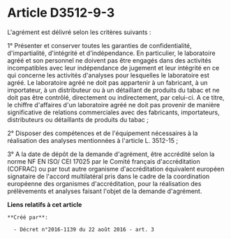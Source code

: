 # Article D3512-9-3

L'agrément est délivré selon les critères suivants : 

1° Présenter et conserver toutes les garanties de confidentialité, d'impartialité, d'intégrité et d'indépendance. En
particulier, le laboratoire agréé et son personnel ne doivent pas être engagés dans des activités incompatibles avec leur
indépendance de jugement et leur intégrité en ce qui concerne les activités d'analyses pour lesquelles le laboratoire est
agréé. Le laboratoire agréé ne doit pas appartenir à un fabricant, à un importateur, à un distributeur ou à un détaillant de
produits du tabac et ne doit pas être contrôlé, directement ou indirectement, par celui-ci. A ce titre, le chiffre d'affaires
d'un laboratoire agréé ne doit pas provenir de manière significative de relations commerciales avec des fabricants,
importateurs, distributeurs ou détaillants de produits du tabac ; 

2° Disposer des compétences et de l'équipement nécessaires à la réalisation des analyses mentionnées à l'article L.
3512-15 ; 

3° A la date de dépôt de la demande d'agrément, être accrédité selon la norme NF EN ISO/ CEI 17025 par le Comité français
d'accréditation (COFRAC) ou par tout autre organisme d'accréditation équivalent européen signataire de l'accord multilatéral
pris dans le cadre de la coordination européenne des organismes d'accréditation, pour la réalisation des prélèvements et
analyses faisant l'objet de la demande d'agrément.

**Liens relatifs à cet article**

	**Créé par**:

	  - Décret n°2016-1139 du 22 août 2016 - art. 3
